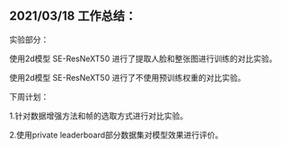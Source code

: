 ## 2021/03/18 工作总结：

实验部分：

使用2d模型 SE-ResNeXT50 进行了提取人脸和整张图进行训练的对比实验。

使用2d模型 SE-ResNeXT50 进行了不使用预训练权重的对比实验。

下周计划：

1.针对数据增强方法和帧的选取方式进行对比实验。

2.使用private leaderboard部分数据集对模型效果进行评价。